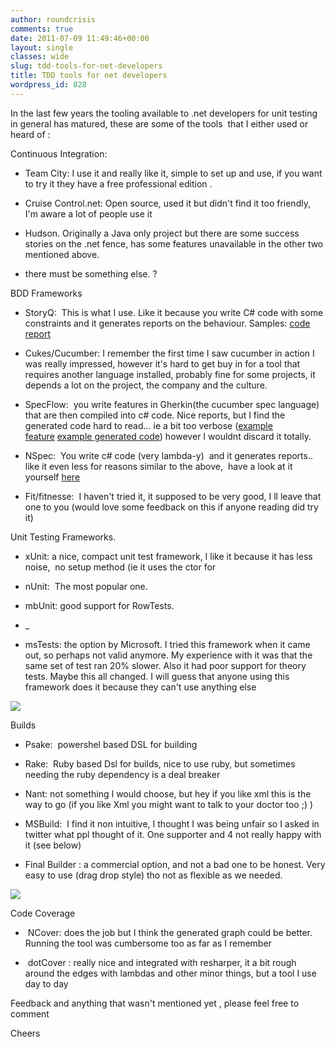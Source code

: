```yaml
---
author: roundcrisis
comments: true
date: 2011-07-09 11:49:46+00:00
layout: single
classes: wide
slug: tdd-tools-for-net-developers
title: TDD tools for net developers
wordpress_id: 828
---
```


In the last few years the tooling available to .net developers for unit testing in general has matured, these are some of the tools  that I either used or heard of :

Continuous Integration:



	
  * Team City: I use it and really like it, simple to set up and use, if you want to try it they have a free professional edition .

	
  * Cruise Control.net: Open source, used it but didn't find it too friendly, I'm aware a lot of people use it

	
  * Hudson. Originally a Java only project but there are some success stories on the .net fence, has some features unavailable in the other two mentioned above.

	
  * there must be something else. ?




BDD Frameworks








	
  * StoryQ:  This is what I use. Like it because you write C# code with some constraints and it generates reports on the behaviour. Samples: [code](http://storyq.codeplex.com/SourceControl/changeset/view/2d36d2927f4d#src%2fStoryQ.Demo%2fDemoTest.cs) [report](http://yfrog.com/h2y3mtp)

	
  * Cukes/Cucumber: I remember the first time I saw cucumber in action I was really impressed, however it's hard to get buy in for a tool that requires another language installed, probably fine for some projects, it depends a lot on the project, the company and the culture.

	
  * SpecFlow:  you write features in Gherkin(the cucumber spec language) that are then compiled into c# code. Nice reports, but I find the generated code hard to read... ie a bit too verbose ([example feature](https://github.com/techtalk/SpecFlow-Examples/blob/master/BowlingKata/BowlingKata-MbUnit/Bowling.Specflow/ScoreCalculationAlternativesFeature.feature) [example generated code](https://github.com/techtalk/SpecFlow-Examples/blob/master/BowlingKata/BowlingKata-MbUnit/Bowling.Specflow/BowlingSteps.cs)) however I wouldnt discard it totally.

	
  * NSpec:  You write c# code (very lambda-y)  and it generates reports.. like it even less for reasons similar to the above,  have a look at it yourself [here](http://nspec.org/)

	
  * Fit/fitnesse:  I haven't tried it, it supposed to be very good, I ll leave that one to you (would love some feedback on this if anyone reading did try it)




Unit Testing Frameworks.








	
  * xUnit: a nice, compact unit test framework, I like it because it has less noise,  no setup method (ie it uses the ctor for

	
  * nUnit:  The most popular one.

	
  * mbUnit: good support for RowTests.

	
  * _

	
  * msTests: the option by Microsoft. I tried this framework when it came out, so perhaps not valid anymore. My experience with it was that the same set of test ran 20% slower. Also it had poor support for theory tests. Maybe this all changed. I will guess that anyone using this framework does it because they can't use anything else




[![](http://roundcrisis.files.wordpress.com/2011/05/unit-testing-fm.png?w=202)](http://roundcrisis.files.wordpress.com/2011/05/unit-testing-fm.png)







Builds








	
  * Psake:  powershel based DSL for building

	
  * Rake:  Ruby based Dsl for builds, nice to use ruby, but sometimes needing the ruby dependency is a deal breaker

	
  * Nant: not something I would choose, but hey if you like xml this is the way to go (if you like Xml you might want to talk to your doctor too ;) )

	
  * MSBuild:  I find it non intuitive, I thought I was being unfair so I asked in twitter what ppl thought of it. One supporter and 4 not really happy with it (see below)

	
  * Final Builder : a commercial option, and not a bad one to be honest. Very easy to use (drag drop style) tho not as flexible as we needed.







[![](http://roundcrisis.files.wordpress.com/2011/07/capture.png)](http://roundcrisis.files.wordpress.com/2011/07/capture.png)







Code Coverage








	
  *  NCover: does the job but I think the generated graph could be better. Running the tool was cumbersome too as far as I remember

	
  *  dotCover : really nice and integrated with resharper, it a bit rough around the edges with lambdas and other minor things, but a tool I use day to day







Feedback and anything that wasn't mentioned yet , please feel free to comment




Cheers
